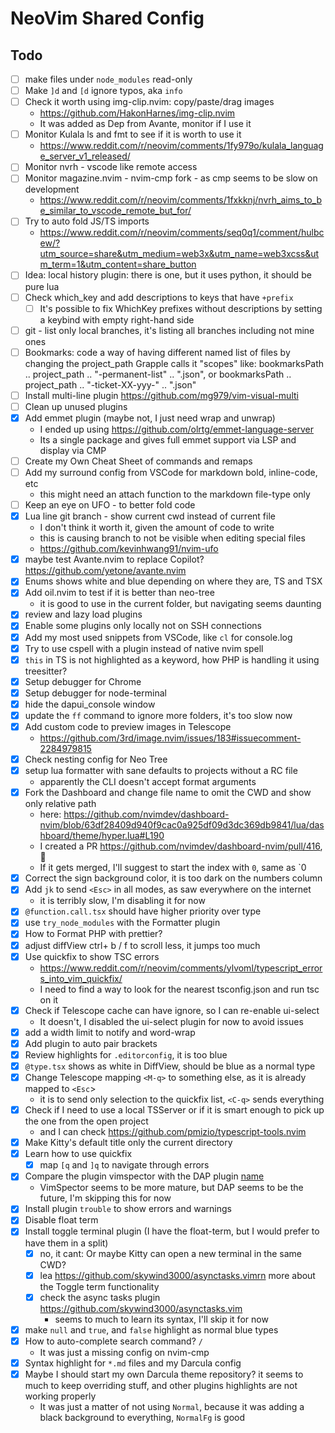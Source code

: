 # NeoVim Shared Config

## Todo

-   [ ] make files under `node_modules` read-only
-   [ ] Make `]d` and `[d` ignore typos, aka `info`
-   [ ] Check it worth using img-clip.nvim: copy/paste/drag images
    -   https://github.com/HakonHarnes/img-clip.nvim
    -   It was added as Dep from Avante, monitor if I use it
-   [ ] Monitor Kulala ls and fmt to see if it is worth to use it
    -   https://www.reddit.com/r/neovim/comments/1fy979o/kulala_language_server_v1_released/
-   [ ] Monitor nvrh - vscode like remote access
-   [ ] Monitor magazine.nvim - nvim-cmp fork - as cmp seems to be slow on development
    -   https://www.reddit.com/r/neovim/comments/1fxkknj/nvrh_aims_to_be_similar_to_vscode_remote_but_for/
-   [ ] Try to auto fold JS/TS imports
    -   https://www.reddit.com/r/neovim/comments/seq0q1/comment/hulbcew/?utm_source=share&utm_medium=web3x&utm_name=web3xcss&utm_term=1&utm_content=share_button
-   [ ] Idea: local history plugin: there is one, but it uses python, it should be pure lua
-   [ ] Check which_key and add descriptions to keys that have `+prefix`
    -   [ ] It's possible to fix WhichKey prefixes without descriptions by setting a keybind with empty right-hand side
-   [ ] git - list only local branches, it's listing all branches including not mine ones
-   [ ] Bookmarks: code a way of having different named list of files by changing the project_path
        Grapple calls it "scopes"
        like: bookmarksPath .. project_path .. "-permanent-list" .. ".json", or bookmarksPath .. project_path .. "-ticket-XX-yyy-" .. ".json"
-   [ ] Install multi-line plugin
        https://github.com/mg979/vim-visual-multi
-   [ ] Clean up unused plugins
-   [x] Add emmet plugin (maybe not, I just need wrap and unwrap)
    -   I ended up using https://github.com/olrtg/emmet-language-server
    -   Its a single package and gives full emmet support via LSP and display via CMP
-   [ ] Create my Own Cheat Sheet of commands and remaps
-   [ ] Add my surround config from VSCode for markdown bold, inline-code, etc
    -   this might need an attach function to the markdown file-type only
-   [ ] Keep an eye on UFO - to better fold code
-   [x] Lua line git branch - show current cwd instead of current file
    -   I don't think it worth it, given the amount of code to write
    -   this is causing branch to not be visible when editing special files
    -   https://github.com/kevinhwang91/nvim-ufo
-   [x] maybe test Avante.nvim to replace Copilot? https://github.com/yetone/avante.nvim
-   [x] Enums shows white and blue depending on where they are, TS and TSX
-   [x] Add oil.nvim to test if it is better than neo-tree
    -   it is good to use in the current folder, but navigating seems daunting
-   [x] review and lazy load plugins
-   [x] Enable some plugins only locally not on SSH connections
-   [x] Add my most used snippets from VSCode, like `cl` for console.log
-   [x] Try to use cspell with a plugin instead of native nvim spell
-   [x] `this` in TS is not highlighted as a keyword, how PHP is handling it using treesitter?
-   [x] Setup debugger for Chrome
-   [x] Setup debugger for node-terminal
-   [x] hide the dapui_console window
-   [x] update the `ff` command to ignore more folders, it's too slow now
-   [x] Add custom code to preview images in Telescope
    -   https://github.com/3rd/image.nvim/issues/183#issuecomment-2284979815
-   [x] Check nesting config for Neo Tree
-   [x] setup lua formatter with sane defaults to projects without a RC file
    -   apparently the CLI doesn't accept format arguments
-   [x] Fork the Dashboard and change file name to omit the CWD and show only relative path
    -   here: https://github.com/nvimdev/dashboard-nvim/blob/63df28409d940f9cac0a925df09d3dc369db9841/lua/dashboard/theme/hyper.lua#L190
    -   I created a PR https://github.com/nvimdev/dashboard-nvim/pull/416, 🤞
    -   If it gets merged, I'll suggest to start the index with `0`, same as `0
-   [x] Correct the sign background color, it is too dark on the numbers column
-   [x] Add `jk` to send `<Esc>` in all modes, as saw everywhere on the internet
    -   it is terribly slow, I'm disabling it for now
-   [x] `@function.call.tsx` should have higher priority over type
-   [x] use `try_node_modules` with the Formatter plugin
-   [x] How to Format PHP with prettier?
-   [x] adjust diffView ctrl+ b / f to scroll less, it jumps too much
-   [x] Use quickfix to show TSC errors
    -   https://www.reddit.com/r/neovim/comments/ylvoml/typescript_errors_into_vim_quickfix/
    -   I need to find a way to look for the nearest tsconfig.json and run tsc on it
-   [x] Check if Telescope cache can have ignore, so I can re-enable ui-select
    -   It doesn't, I disabled the ui-select plugin for now to avoid issues
-   [x] add a width limit to notify and word-wrap
-   [x] Add plugin to auto pair brackets
-   [x] Review highlights for `.editorconfig`, it is too blue
-   [x] `@type.tsx` shows as white in DiffView, should be blue as a normal type
-   [x] Change Telescope mapping `<M-q>` to something else, as it is already mapped to `<Esc`>
    -   it is to send only selection to the quickfix list, `<C-q>` sends everything
-   [x] Check if I need to use a local TSServer or if it is smart enough to pick up the one from the open project
    -   and I can check https://github.com/pmizio/typescript-tools.nvim
-   [x] Make Kitty's default title only the current directory
-   [x] Learn how to use quickfix
    -   [x] map `[q` and `]q` to navigate through errors
-   [x] Compare the plugin vimspector with the DAP plugin [name](https://github.com/puremourning/vimspector)
    -   VimSpector seems to be more mature, but DAP seems to be the future, I'm skipping this for now
-   [x] Install plugin `trouble` to show errors and warnings
-   [x] Disable float term
-   [x] Install toggle terminal plugin (I have the float-term, but I would prefer to have them in a split)
    -   [x] no, it cant: Or maybe Kitty can open a new terminal in the same CWD?
    -   [x] lea https://github.com/skywind3000/asynctasks.vimrn more about the Toggle term functionality
    -   [x] check the async tasks plugin https://github.com/skywind3000/asynctasks.vim
        -   seems to much to learn its syntax, I'll skip it for now
-   [x] make `null` and `true`, and `false` highlight as normal blue types
-   [x] How to auto-complete search command? `/ `
    -   It was just a missing config on nvim-cmp
-   [x] Syntax highlight for `*.md` files and my Darcula config
-   [x] Maybe I should start my own Darcula theme repository? it seems to much to keep overriding stuff, and other plugins highlights are not working properly
    -   It was just a matter of not using `Normal`, because it was adding a black background to everything, `NormalFg` is good
